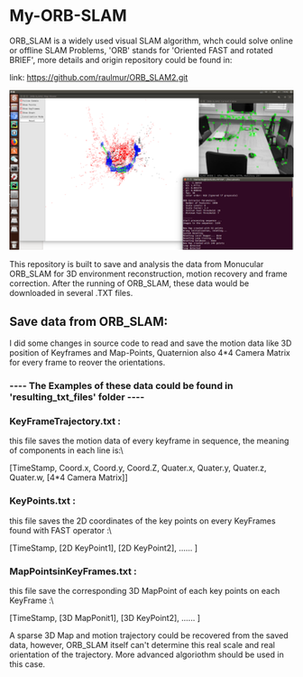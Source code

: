 # My-ORB-SLAM
ORB_SLAM is a widely used visual SLAM algorithm, whch could solve online or offline SLAM Problems, 
'ORB' stands for 'Oriented FAST and rotated BRIEF', more details and origin repository could be found in:

link: https://github.com/raulmur/ORB_SLAM2.git

![imageofORBSLAM](my_orb_slam.png)

This repository is built to save and analysis the data from Monucular ORB_SLAM for 3D environment reconstruction, motion recovery and frame correction.
After the running of ORB_SLAM, these data would be downloaded in several .TXT files. 

## Save data from ORB_SLAM:
I did some changes in source code to read and save the motion data like 3D position of Keyframes and Map-Points, Quaternion also 4*4 Camera Matrix for every frame to reover the orientations.


###              ---- The Examples of these data could be found in 'resulting_txt_files' folder ---- 

### KeyFrameTrajectory.txt :
this file saves the motion data of every keyframe in sequence, the meaning of components in each line is:\

[TimeStamp, Coord.x, Coord.y, Coord.Z, Quater.x, Quater.y, Quater.z, Quater.w, [4*4 Camera Matrix]]

### KeyPoints.txt :
this file saves the 2D coordinates of the key points on every KeyFrames found with FAST operator :\

[TimeStamp, [2D KeyPoint1], [2D KeyPoint2], ...... ]

### MapPointsinKeyFrames.txt :
this file save the corresponding 3D MapPoint of each key points on each KeyFrame :\

[TimeStamp, [3D MapPonit1], [3D KeyPoint2], ...... ]

A sparse 3D Map and motion trajectory could be recovered from the saved data, however, ORB_SLAM itself can't determine this real scale and real orientation of the trajectory. More advanced algoriothm should be used in this case.

